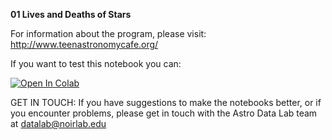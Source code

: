 **01 Lives and Deaths of Stars**

For information about the program, please visit: http://www.teenastronomycafe.org/

If you want to test this notebook you can: 

[![Open In Colab](https://colab.research.google.com/assets/colab-badge.svg)](https://colab.research.google.com/github/noaodatalab/notebooks-latest/blob/master/06_EPO/e-TeenAstronomyCafe/01_Lives_and_Deaths_of_Stars/Lives_and_Deaths_of_Stars.ipynb)

GET IN TOUCH: If you have suggestions to make the notebooks better, or if you encounter problems, please get in touch with the Astro Data Lab team at datalab@noirlab.edu



